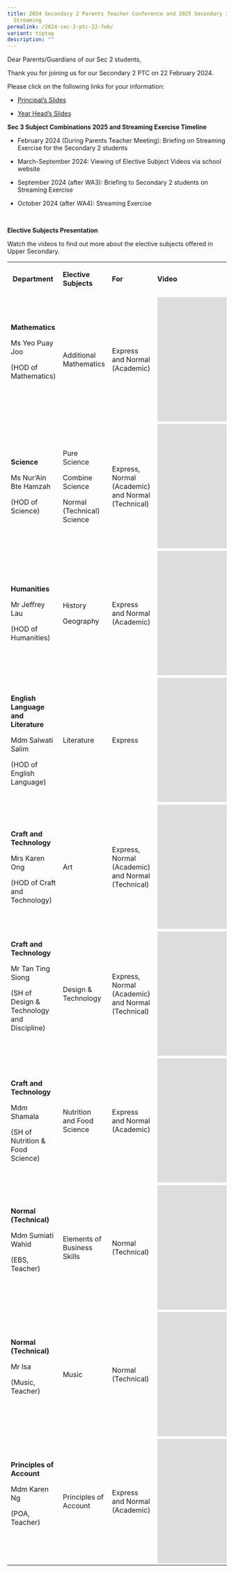 ```yaml
---
title: 2024 Secondary 2 Parents Teacher Conference and 2025 Secondary 3 Subject
  Streaming
permalink: /2024-sec-2-ptc-22-feb/
variant: tiptap
description: ""
---
```

<p>Dear Parents/Guardians of our Sec 2 students,</p>
<p></p>
<p>Thank you for joining us for our Secondary 2 PTC on 22 February 2024.</p>
<p></p>
<p>Please click on the following links for your information:</p>
<ul data-tight="true" class="tight">
<li>
<p><a href="/files/For_School_Website_P_s_Dialogue_with_Sec_2_Parents_22_Feb_2024.pdf" rel="noopener noreferrer nofollow" target="_blank">Principal’s Slides</a>
</p>
</li>
<li>
<p><a href="/files/For_School_Website_Year_Head_Slides_Sec_2_PTC.pdf" rel="noopener noreferrer nofollow" target="_blank">Year Head’s Slides</a>
</p>
</li>
</ul>
<p></p>
<p><strong>Sec 3 Subject Combinations 2025 and Streaming Exercise Timeline</strong>
</p>
<p></p>
<ul data-tight="true" class="tight">
<li>
<p>February 2024 (During Parents Teacher Meeting): Briefing on Streaming
Exercise for the Secondary 2 students</p>
</li>
<li>
<p>March-September 2024: Viewing of Elective Subject Videos via school website</p>
</li>
<li>
<p>September 2024 (after WA3): Briefing to Secondary 2 students on Streaming
Exercise</p>
<p></p>
</li>
<li>
<p>October 2024 (after WA4): Streaming Exercise</p>
</li>
</ul>
<p>&nbsp;</p>
<p><strong>Elective Subjects Presentation</strong>
</p>
<p></p>
<p>Watch the videos to find out more about the elective subjects offered
in Upper Secondary.</p>
<table>
<tbody>
<tr>
<td rowspan="1" colspan="1">
<p><strong>&nbsp;Department</strong>
</p>
</td>
<td rowspan="1" colspan="1">
<p><strong>Elective Subjects</strong>
</p>
</td>
<td rowspan="1" colspan="1">
<p><strong>For</strong>
</p>
</td>
<td rowspan="1" colspan="1">
<p><strong>Video&nbsp;</strong>
</p>
</td>
<td rowspan="1" colspan="1">
<p></p>
</td>
</tr>
<tr>
<td rowspan="1" colspan="1">
<p><strong>Mathematics</strong>
</p>
<p>Ms Yeo Puay Joo</p>
<p>(HOD of Mathematics)</p>
<p>&nbsp;</p>
</td>
<td rowspan="1" colspan="1">
<p>Additional Mathematics</p>
<p></p>
</td>
<td rowspan="1" colspan="1">
<p>Express and Normal (Academic)</p>
</td>
<td rowspan="1" colspan="1">
<div class="iframe-wrapper">
<iframe style="box-sizing: inherit;" height="285" width="400" allowfullscreen="true" frameborder="0" src="https://www.youtube.com/embed/VqhDKD4Sy64?si=O0AE4NtFjc7ww_mo"></iframe>
</div>
</td>
<td rowspan="1" colspan="1">
<p></p>
</td>
</tr>
<tr>
<td rowspan="1" colspan="1">
<p><strong>Science</strong>
</p>
<p>Ms Nur’Ain Bte Hamzah</p>
<p>(HOD of Science)</p>
</td>
<td rowspan="1" colspan="1">
<p>Pure Science</p>
<p>Combine Science</p>
<p>Normal (Technical) Science</p>
</td>
<td rowspan="1" colspan="1">
<p>Express, Normal (Academic) and Normal (Technical)</p>
</td>
<td rowspan="1" colspan="1">
<div class="iframe-wrapper">
<iframe style="box-sizing: inherit;" height="285" width="400" allowfullscreen="true" frameborder="0" src="https://www.youtube.com/embed/BZZnZTLBzTU"></iframe>
</div>
</td>
<td rowspan="1" colspan="1">
<p></p>
</td>
</tr>
<tr>
<td rowspan="1" colspan="1">
<p><strong>Humanities</strong>
</p>
<p>Mr Jeffrey Lau</p>
<p>(HOD of Humanities)</p>
</td>
<td rowspan="1" colspan="1">
<p>History</p>
<p>Geography</p>
</td>
<td rowspan="1" colspan="1">
<p>Express and Normal (Academic)</p>
</td>
<td rowspan="1" colspan="1">
<div class="iframe-wrapper">
<iframe style="box-sizing: inherit;" height="285" width="400" allowfullscreen="true" frameborder="0" src="https://www.youtube.com/embed/ZJiTzXmwyYg"></iframe>
</div>
</td>
<td rowspan="1" colspan="1">
<p></p>
</td>
</tr>
<tr>
<td rowspan="1" colspan="1">
<p><strong>English Language and Literature</strong>
</p>
<p>Mdm Salwati Salim</p>
<p>(HOD of English Language)</p>
</td>
<td rowspan="1" colspan="1">
<p>Literature</p>
</td>
<td rowspan="1" colspan="1">
<p>Express</p>
</td>
<td rowspan="1" colspan="1">
<div class="iframe-wrapper">
<iframe style="box-sizing: inherit;" height="285" width="400" allowfullscreen="true" frameborder="0" src="https://www.youtube.com/embed/owPUkg_CXdo?si=QqaphlwV-0vm7LID"></iframe>
</div>
</td>
<td rowspan="1" colspan="1">
<p></p>
</td>
</tr>
<tr>
<td rowspan="1" colspan="1">
<p><strong>Craft and Technology&nbsp;</strong>
</p>
<p>Mrs Karen Ong</p>
<p>(HOD of Craft and Technology)</p>
</td>
<td rowspan="1" colspan="1">
<p>Art</p>
</td>
<td rowspan="1" colspan="1">
<p>Express, Normal (Academic) and Normal (Technical)</p>
</td>
<td rowspan="1" colspan="1">
<div class="iframe-wrapper">
<iframe style="box-sizing: inherit;" height="285" width="400" allowfullscreen="true" frameborder="0" src="https://www.youtube.com/embed/GLV1mQJ0IoY"></iframe>
</div>
</td>
<td rowspan="1" colspan="1">
<p></p>
</td>
</tr>
<tr>
<td rowspan="1" colspan="1">
<p><strong>Craft and Technology&nbsp;</strong>
</p>
<p>Mr Tan Ting Siong</p>
<p>(SH of Design &amp; Technology and Discipline)</p>
<p><strong>&nbsp;</strong>
</p>
</td>
<td rowspan="1" colspan="1">
<p>Design &amp; Technology</p>
</td>
<td rowspan="1" colspan="1">
<p>Express, Normal (Academic) and Normal (Technical)</p>
</td>
<td rowspan="1" colspan="1">
<div class="iframe-wrapper">
<iframe style="box-sizing: inherit;" height="285" width="400" allowfullscreen="true" frameborder="0" src="https://www.youtube.com/embed/xbrneNfrwFw"></iframe>
</div>
</td>
<td rowspan="1" colspan="1">
<p></p>
</td>
</tr>
<tr>
<td rowspan="1" colspan="1">
<p><strong>Craft and Technology&nbsp;</strong>
</p>
<p>Mdm Shamala</p>
<p>(SH of Nutrition &amp; Food Science)</p>
</td>
<td rowspan="1" colspan="1">
<p>Nutrition and Food Science</p>
</td>
<td rowspan="1" colspan="1">
<p>Express and Normal (Academic)</p>
</td>
<td rowspan="1" colspan="1">
<div class="iframe-wrapper">
<iframe style="box-sizing: inherit;" height="285" width="400" allowfullscreen="true" frameborder="0" src="https://www.youtube.com/embed/s4-BWZ1G3n0"></iframe>
</div>
</td>
<td rowspan="1" colspan="1">
<p></p>
</td>
</tr>
<tr>
<td rowspan="1" colspan="1">
<p><strong>Normal (Technical)</strong>
</p>
<p>Mdm Sumiati Wahid</p>
<p>(EBS, Teacher)</p>
<p><strong>&nbsp;</strong>
</p>
</td>
<td rowspan="1" colspan="1">
<p>Elements of Business Skills</p>
</td>
<td rowspan="1" colspan="1">
<p>Normal (Technical)</p>
</td>
<td rowspan="1" colspan="1">
<div class="iframe-wrapper">
<iframe style="box-sizing: inherit;" height="285" width="400" allowfullscreen="true" frameborder="0" src="https://www.youtube.com/embed/fYijG_-qVRs"></iframe>
</div>
</td>
<td rowspan="1" colspan="1">
<p></p>
</td>
</tr>
<tr>
<td rowspan="1" colspan="1">
<p><strong>Normal (Technical)</strong>
</p>
<p>Mr Isa</p>
<p>(Music, Teacher)</p>
<p><strong>&nbsp;</strong>
</p>
</td>
<td rowspan="1" colspan="1">
<p>Music</p>
</td>
<td rowspan="1" colspan="1">
<p>Normal (Technical)</p>
</td>
<td rowspan="1" colspan="1">
<div class="iframe-wrapper">
<iframe style="box-sizing: inherit;" height="285" width="400" allowfullscreen="true" frameborder="0" src="https://www.youtube.com/embed/-MLO_te_5Bs"></iframe>
</div>
</td>
<td rowspan="1" colspan="1">
<p>&nbsp;</p>
</td>
</tr>
<tr>
<td rowspan="1" colspan="1">
<p><strong>Principles of Account</strong>
</p>
<p>Mdm Karen Ng</p>
<p>(POA, Teacher)</p>
<p><strong>&nbsp;</strong>
</p>
</td>
<td rowspan="1" colspan="1">
<p>Principles of Account</p>
</td>
<td rowspan="1" colspan="1">
<p>Express and Normal (Academic)</p>
</td>
<td rowspan="1" colspan="1">
<div class="iframe-wrapper">
<iframe style="box-sizing: inherit;" height="285" width="400" allowfullscreen="true" frameborder="0" src="https://www.youtube.com/embed/-JGXTkW4-Cc"></iframe>
</div>
</td>
<td rowspan="1" colspan="1">
<p>&nbsp;</p>
</td>
</tr>
</tbody>
</table>
<p></p>